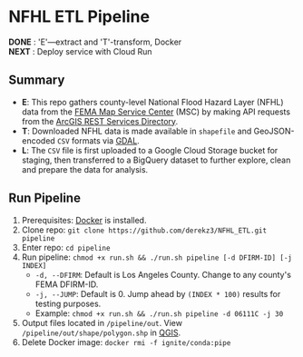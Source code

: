 # NFHL ETL Pipeline  


**DONE** : 'E'—extract and 'T'-transform, Docker  
**NEXT** : Deploy service with Cloud Run


## Summary

- **E**: This repo gathers county-level National Flood Hazard Layer (NFHL) data from the [FEMA Map Service Center](https://msc.fema.gov/portal/advanceSearch#searchresultsanchor) (MSC) by making API requests from the [ArcGIS REST Services Directory](https://hazards.fema.gov/gis/nfhl/rest/services/public/NFHL/MapServer).  
- **T**: Downloaded NFHL data is made available in `shapefile` and GeoJSON-encoded `CSV` formats via [GDAL](https://gdal.org/index.html).  
- **L**: The `CSV` file is first uploaded to a Google Cloud Storage bucket for staging, then transferred to a BigQuery dataset to further explore, clean and prepare the data for analysis.


## Run Pipeline

1. Prerequisites: [Docker](https://docs.docker.com/engine/install/) is installed.
2. Clone repo: `git clone https://github.com/derekz3/NFHL_ETL.git pipeline`
3. Enter repo: `cd pipeline`
4. Run pipeline: `chmod +x run.sh && ./run.sh pipeline [-d DFIRM-ID] [-j INDEX]`
    - `-d, --DFIRM`:  Default is Los Angeles County. Change to any county's FEMA DFIRM-ID.  
    - `-j, --JUMP`:  Default is 0. Jump ahead by `(INDEX * 100)` results for testing purposes.  
    - Example: `chmod +x run.sh && ./run.sh pipeline -d 06111C -j 30`
5. Output files located in `/pipeline/out`. View `/pipeline/out/shape/polygon.shp` in [QGIS](https://qgis.org/en/site/forusers/download.html).
6. Delete Docker image: `docker rmi -f ignite/conda:pipe`  

<br>
